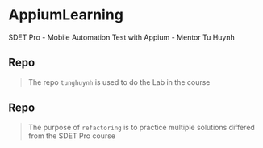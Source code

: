 # AppiumLearning
SDET Pro - Mobile Automation Test with Appium - Mentor Tu Huynh

## Repo **_<tunghuynh>_**
> The repo `tunghuynh` is used to do the Lab in the course

## Repo **_<refactoring>_**
> The purpose of `refactoring` is to practice multiple solutions differed from the SDET Pro course
